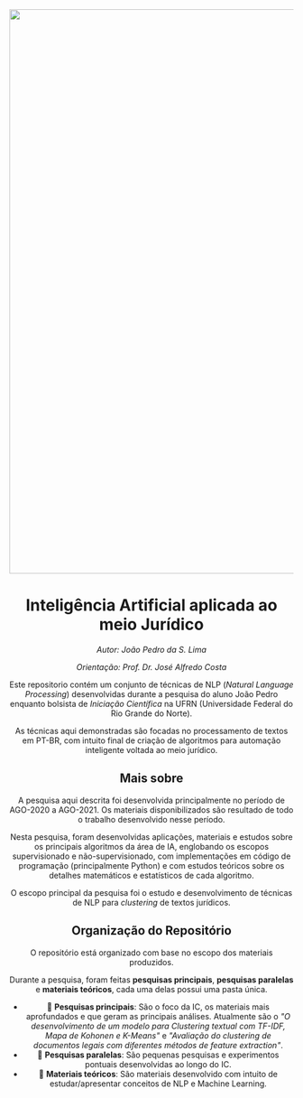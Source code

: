 <center><img width="1000" src="https://drive.google.com/uc?export=view&id=1VIuUT53cnELmrsdLTO0oDe7IavuuilS_"></center>
<center>

# Inteligência Artificial aplicada ao meio Jurídico

_Autor: João Pedro da S. Lima_

_Orientação: Prof. Dr. José Alfredo Costa_

Este repositorio contém um conjunto de técnicas de NLP (_Natural Language Processing_) desenvolvidas durante a pesquisa do aluno João Pedro enquanto bolsista de _Iniciação Científica_ na UFRN (Universidade Federal do Rio Grande do Norte).

As técnicas aqui demonstradas são focadas no processamento de textos em PT-BR, com intuito final de criação de algoritmos para automação inteligente voltada ao meio jurídico.

## Mais sobre

A pesquisa aqui descrita foi desenvolvida principalmente no período de AGO-2020 a AGO-2021.
Os materiais disponibilizados são resultado de todo o trabalho desenvolvido nesse período.

Nesta pesquisa, foram desenvolvidas aplicações, materiais e estudos sobre os principais algoritmos da área de IA, englobando os escopos supervisionado e não-supervisionado, com implementações em código de programação (principalmente Python) e com estudos teóricos sobre os detalhes matemáticos e estatísticos de cada algoritmo.

O escopo principal da pesquisa foi o estudo e desenvolvimento de técnicas de NLP para _clustering_ de textos jurídicos.

## Organização do Repositório

O repositório está organizado com base no escopo dos materiais produzidos.

Durante a pesquisa, foram feitas **pesquisas principais**, **pesquisas paralelas** e **materiais teóricos**, cada uma delas possui uma pasta única.

* :open_file_folder: **Pesquisas principais**: São o foco da IC, os materiais mais aprofundados e que geram as principais análises. Atualmente são o _"O desenvolvimento de um modelo para Clustering textual com TF-IDF, Mapa de Kohonen e K-Means"_ e _"Avaliação do clustering de documentos legais com diferentes métodos de feature extraction"_.
* :open_file_folder: **Pesquisas paralelas**: São pequenas pesquisas e experimentos pontuais desenvolvidas ao longo do IC.
* :open_file_folder: **Materiais teóricos**: São materiais desenvolvido com intuito de estudar/apresentar conceitos de NLP e Machine Learning.
